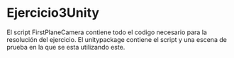 # Ejercicio3Unity

El script FirstPlaneCamera contiene todo el codigo necesario para la resolución del ejercicio.
El unitypackage contiene el script y una escena de prueba en la que se esta utilizando este.
